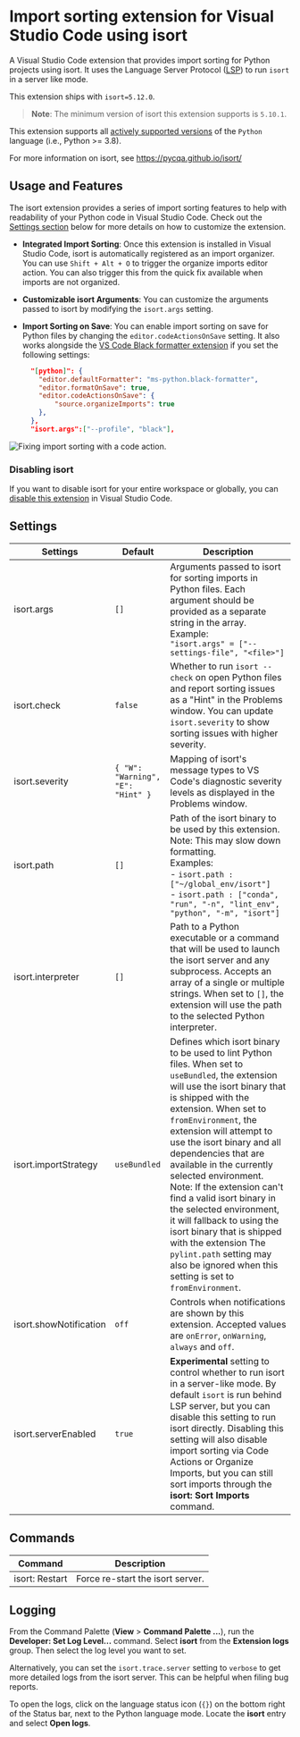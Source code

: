 # Import sorting extension for Visual Studio Code using isort

A Visual Studio Code extension that provides import sorting for Python projects using isort. It uses the Language Server Protocol ([LSP](https://microsoft.github.io/language-server-protocol/)) to run `isort` in a server like mode.

This extension ships with `isort=5.12.0`.

> **Note**: The minimum version of isort this extension supports is `5.10.1`.

This extension supports all [actively supported versions](https://devguide.python.org/#status-of-python-branches) of the `Python` language (i.e., Python >= 3.8).

For more information on isort, see https://pycqa.github.io/isort/


## Usage and Features

The isort extension provides a series of import sorting features to help with readability of your Python code in Visual Studio Code. Check out the [Settings section](#settings) below for more details on how to customize the extension.

- **Integrated Import Sorting**: Once this extension is installed in Visual Studio Code, isort is automatically registered as an import organizer. You can use `Shift + Alt + O` to trigger the organize imports editor action. You can also trigger this from the quick fix available when imports are not organized.

- **Customizable isort Arguments**: You can customize the arguments passed to isort by modifying the `isort.args` setting.

- **Import Sorting on Save**: You can enable import sorting on save for Python files by changing the `editor.codeActionsOnSave` setting. It also works alongside the [VS Code Black formatter extension](https://marketplace.visualstudio.com/items?itemName=ms-python.black-formatter) if you set the following settings: 
    
  ```json
    "[python]": {
      "editor.defaultFormatter": "ms-python.black-formatter",
      "editor.formatOnSave": true,
      "editor.codeActionsOnSave": {
          "source.organizeImports": true
      },
    },
    "isort.args":["--profile", "black"],
  ```


![Fixing import sorting with a code action.](images/vscode-isort.gif)



### Disabling isort

If you want to disable isort for your entire workspace or globally, you can [disable this extension](https://code.visualstudio.com/docs/editor/extension-marketplace#_disable-an-extension) in Visual Studio Code.

## Settings

| Settings               | Default                           | Description                                                                                                                                                                                                                                                              |
| ---------------------- | --------------------------------- | ------------------------------------------------------------------------------------------------------------------------------------------------------------------------------------------------------------------------------------------------------------------------ |
| isort.args             | `[]`                              | Arguments passed to isort for sorting imports in Python files. Each argument should be provided as a separate string in the array. <br> Example: <br> `"isort.args" = ["--settings-file", "<file>"]`                                                                                                                                                                                   |
| isort.check            | `false`                           | Whether to run `isort --check` on open Python files and report sorting issues as a "Hint" in the Problems window. You can update `isort.severity` to show sorting issues with higher severity.                                                                                                                            |
| isort.severity         | `{ "W": "Warning", "E": "Hint" }` | Mapping of isort's message types to VS Code's diagnostic severity levels as displayed in the Problems window.                                                                                                                                                                   |
| isort.path             | `[]`                              | Path of the isort binary to be used by this extension. Note: This may slow down formatting.<br> Examples: <br>- `isort.path : ["~/global_env/isort"]` <br> - `isort.path : ["conda", "run", "-n", "lint_env", "python", "-m", "isort"]` |
| isort.interpreter      | `[]`                              | Path to a Python executable or a command that will be used to launch the isort server and any subprocess. Accepts an array of a single or multiple strings. When set to `[]`, the extension will use the path to the selected Python interpreter.                                                                                                                   |
| isort.importStrategy   | `useBundled`                      | Defines which isort binary to be used to lint Python files. When set to `useBundled`, the extension will use the isort binary that is shipped with the extension. When set to `fromEnvironment`, the extension will attempt to use the isort binary and all dependencies that are available in the currently selected environment. Note: If the extension can't find a valid isort binary in the selected environment, it will fallback to using the isort binary that is shipped with the extension The `pylint.path` setting may also be ignored when this setting is set to `fromEnvironment`.                                                                                           |
| isort.showNotification | `off`                             | Controls when notifications are shown by this extension. Accepted values are `onError`, `onWarning`, `always` and `off`.                                                                                                                                                                                                                         |
| isort.serverEnabled    | `true`                            | **Experimental** setting to control whether to run isort in a server-like mode. By default `isort` is run behind LSP server, but you can disable this setting to run isort directly. Disabling this setting will also disable import sorting via Code Actions or Organize Imports, but you can still sort imports through the **isort: Sort Imports** command.                                                                                                                                                                                                                           |

## Commands

| Command        | Description                      |
| -------------- | -------------------------------- |
| isort: Restart | Force re-start the isort server. |

## Logging

From the Command Palette (**View** > **Command Palette ...**), run the **Developer: Set Log Level...** command. Select **isort** from the **Extension logs** group. Then select the log level you want to set.

Alternatively, you can set the `isort.trace.server` setting to `verbose` to get more detailed logs from the isort server. This can be helpful when filing bug reports.

To open the logs, click on the language status icon (`{}`) on the bottom right of the Status bar, next to the Python language mode. Locate the **isort** entry and select **Open logs**.
